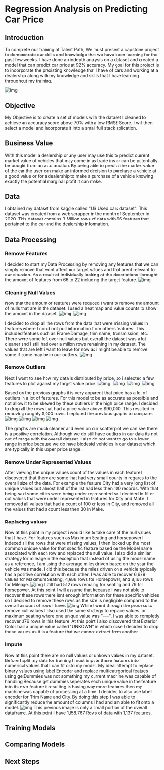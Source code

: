 # Regression Analysis on Predicting Car Price
## Introduction
To complete our training at Talent Path, We must present a capstone project to demonstrate our skills and knowledge that we have been learning for the past few weeks. I have done an indepth analysis on a dataset and created a model that can predict car price at 92% accuracy. My goal for this project is to incorporate the prexisting knowledge that I have of cars and working at a dealership along with my knowledge and skills that I have learning throughout my training.

![img](/Images/intro_three.PNG)

## Objective
My Objective is to create a set of models with the dataset I cleaned to achieve an accuracy score above 70% with a low RMSE Score. I will then select a model and incorporate it into a small full stack aplication.

## Business Value
With this model a dealership or any user may use this to predict current market value of vehicles that may come in as trade ins or can be potentially be bought from an auto auction. By being able to predict the market value of the car the user can make an informed decision to purchase a vehicle at a good value or for a dealership to make a purchase of a vehicle knowing exactly the potential marginal profit it can make.

## Data
I obtained my dataset from kaggle called "US Used cars dataset". This dataset was created from a web scrapper in the month of September in 2020. This dataset contains 3 Million rows of data with 66 features that pertained to the car and the dealership information.
## Data Processing
### Remove Features
I decided to start my Data Processing by removing any features that we can simply remove that wont affect our target values and that arent relevant to our situation. As a result of individually looking at the descriptions I brought the amount of features from 66 to 22 including the target feature.
![img](/Images/Pros_1.PNG)&nbsp;

### Cleaning Null Values
Now that the amount of features were reduced I want to remove the amount of nulls that are in the dataset. I used a heat map and value counts to show the amount in the dataset.
![img](/Images/pros_2.PNG)&nbsp;
![img](/Images/pros_3.png)&nbsp;

I decided to drop all the rows from the data that were missing values in features where I could not pull information from others features. This included featues such as Frame Damage, trim name, transmission, etc. There were some left over null values but overall the dataset was a lot cleaner and I still had over a millon rows remaining in my dataset.
The values that are left i want to leave for now as i might be able to remove some if some may be in our outliers.
![img](/Images/pros_4.PNG)

### Remove Outliers
Next I want to see how my data is distributed by price, so i selected a few features to plot against my target value price.
![img](/Images/pros_5.PNG)&nbsp;
![img](/Images/pros_6.PNG)&nbsp;
![img](/Images/pros_7.PNG)&nbsp;
![img](/Images/pros_8.PNG)&nbsp;

Based on the previous graphs it is very apparent that price has a lot of outliers in a lot of features. For this model to be as accurate as possible and not allow it to be skewed by these outliers in the high price range. I decided to drop all the rows that had a price value above $90,000. This resulted in removing roughly 5,000 rows. I reploted the previous graphs to compare.
![img](/Images/pros_9.PNG)
![img](/Images/pros_10.PNG)
![img](/Images/pros_11.PNG)
![img](/Images/pros_12.PNG)

The graphs are much cleaner and even on our scatterplot we can see there is a positive correlation. Although we do still have outliers in our data its not out of range with the overall dataset. I also do not want to go to a lower range in price because we do have biodesiel vehicles in our dataset which are typically in this upper price range.
### Remove Under Represented Values
After viewing the unique values count of the values in each feature I discovered that there are some that had very small counts in regards to the overall size of the data. For example the feature City had a very long list of unique values but almost half of the list had less then 100 records. With that being said some cities were being under represented so I decided to filter out values that were under represented in features for City and Make. I removed all values that had a count of 100 or less in City, and removed all the values that had a count less then 30 in Make.

### Replacing values
Now at this point in my project i would like to take care of the null values that I have. For features such as Maximum Seating and horsepower I indexed all the rows that were missing values, I then looked up the most common unique value for that specific feature based on the Model name associated with each row and replaced the null value. I also did a similar strategy for mileage in the exception that instead of using the model name as a reference, I am using the average miles driven based on the year the vehicle was made. I did this because the miles driven on a vehicle typically has a positive correlation with each other. I was able to recover 6,639 values for Maximum Seating, 4,688 rows for Horsepower, and 8,166 rows for Mileage. 
![img](/Images/pros_14.PNG)
I still had 512 rows remaing for seating and 79 for horsepower. At this point I will assume that because I was not able to recover these rows there isnt enough information for these specific vehicles so I decided to remove these rows as the size is negligible compared to the overall amount of rows I have.
![img](/Images/pros_13.PNG)
While I went through the process to remove null values I also used the same strategy to replace values for maximum seating where one unique value was "---". I was able to completly recover 376 rows in this feature. At this point I also discovered that Exterior Color had a unique value called "UNKOWN" in which case I decided to drop these values as it is a feature that we cannot extract from another.
### Impute
Now at this point there are no null values or unkown values in my dataset. Before I split my data for training I must impute these features into numerical values that I can fit onto my model. My ideal attempt to replace binary values using label Encoder and replace multicategorical featues using getDummies was not something my current machine was capable of handling.Because get dummies seperates each unique value in the feature into its own feature it resulting in having way more features then my machine was capable of processing at a time. I decided to also use label encoder for Trim Name and City. By doing this step I was able to significantly reduce the amount of columns I had and am able to fit onto a model.
![img](/Images/pros_14.PNG)
This previous image is only a small portion of the overall dataframe. At this point I have 1,158,767 Rows of data with 1,137 features.
## Training Models

## Comparing Models
## Next Steps
